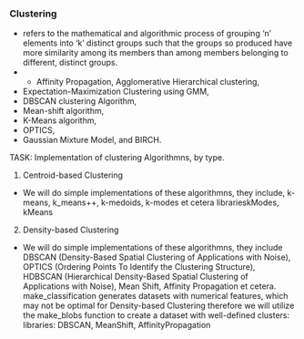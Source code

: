 ### Clustering 
- refers to the mathematical and algorithmic process of grouping ‘n’ elements into ‘k’ distinct groups such that the groups so produced have more similarity among its members than among members belonging to different, distinct groups.
- - Affinity Propagation, Agglomerative Hierarchical clustering, 
- Expectation-Maximization Clustering using GMM, 
- DBSCAN clustering Algorithm, 
- Mean-shift algorithm, 
- K-Means algorithm, 
- OPTICS, 
- Gaussian Mixture Model, and BIRCH.
  

TASK: Implementation of clustering Algorithmns, by type.

1. Centroid-based Clustering
- We will do simple implementations of these algorithmns, they include, k-means, k_means++, k-medoids, k-modes et cetera
librarieskModes, kMeans
2. Density-based Clustering
- We will do simple implementations of these algorithmns, they include DBSCAN (Density-Based Spatial Clustering of Applications with Noise), OPTICS (Ordering Points To Identify the Clustering Structure), HDBSCAN (Hierarchical Density-Based Spatial Clustering of Applications with Noise), Mean Shift, Affinity Propagation et cetera.
make_classification generates datasets with numerical features, which may not be optimal for Density-based Clustering therefore we will utilize the make_blobs function to create a dataset with well-defined clusters: libraries: DBSCAN, MeanShift, AffinityPropagation


